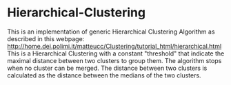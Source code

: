 # Hierarchical-Clustering
This is an implementation of generic Hierarchical Clustering Algorithm as described
in this webpage:
http://home.dei.polimi.it/matteucc/Clustering/tutorial_html/hierarchical.html
This is a Hierarchical Clustering with a constant "threshold" that indicate
the maximal distance between two clusters to group them. The algorithm stops
when no cluster can be merged. 
The distance between two clusters is calculated as the distance between the
medians of the two clusters.
